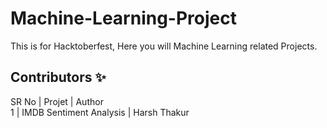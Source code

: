 # Machine-Learning-Project
This is for Hacktoberfest, Here you will Machine Learning related Projects.


## Contributors ✨

SR No   | Projet | Author  
 1 | IMDB Sentiment Analysis | Harsh Thakur
